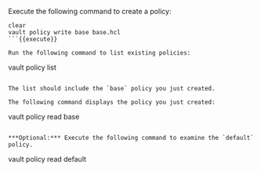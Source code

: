 Execute the following command to create a policy:

```
clear
vault policy write base base.hcl
```{{execute}}

Run the following command to list existing policies:

```
vault policy list
```{{execute}}

The list should include the `base` policy you just created.

The following command displays the policy you just created:

```
vault policy read base
```{{execute}}

***Optional:*** Execute the following command to examine the `default` policy.

```
vault policy read default
```{{execute}}
